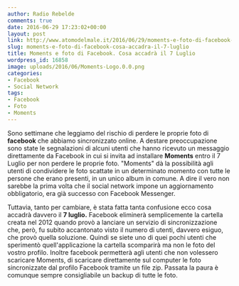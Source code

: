 ```yaml
---
author: Radio Rebelde
comments: true
date: 2016-06-29 17:23:02+00:00
layout: post
link: http://www.atomodelmale.it/2016/06/29/moments-e-foto-di-facebook-cosa-accadra-il-7-luglio/
slug: moments-e-foto-di-facebook-cosa-accadra-il-7-luglio
title: Moments e foto di Facebook. Cosa accadrà il 7 Luglio
wordpress_id: 16858
image: uploads/2016/06/Moments-Logo.0.0.png
categories:
- Facebook
- Social Network
tags:
- Facebook
- Foto
- Moments
---
```


Sono settimane che leggiamo del rischio di perdere le proprie foto di **facebook** che abbiamo sincronizzato online.
A destare preoccupazione sono state le segnalazioni di alcuni utenti che hanno ricevuto un messaggio direttamente da Facebook in cui si invita ad installare **Moments** entro il 7 Luglio per non perdere le proprie foto.
"Moments" dà la possibilità agli utenti di condividere le foto scattate in un determinato momento con tutte le persone che erano presenti, in un unico album in comune.
A dire il vero non sarebbe la prima volta che il social network impone un aggiornamento obbligatorio, era già successo con Facebook Messenger.

Tuttavia, tanto per cambiare, è stata fatta tanta confusione ecco cosa accadrà davvero il **7 luglio.**
Facebook eliminerà semplicemente la cartella creata nel 2012 quando provò a lanciare un servizio di sincronizzazione che, però, fu subito accantonato visto il numero di utenti, davvero esiguo, che provò quella soluzione. Quindi se siete uno di quei pochi utenti che sperimentò quell'applicazione la cartella scomparirà ma non le foto del vostro profilo.
Inoltre facebook permetterà agli utenti che non volessero scaricare Moments, di scaricare direttamente sul computer le foto sincronizzate dal profilo Facebook tramite un file zip.
Passata la paura è comunque sempre consigliabile un backup di tutte le foto.
